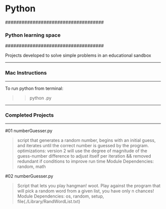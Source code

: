 # Python
####################################
###   Python learning space     ###
####################################

Projects developed to solve simple problems in an educational sandbox

----------------------------------
###     Mac Instructions       ###
----------------------------------
To run python from terminal:
  >> python <scriptname>.py

----------------------------------
###   Completed Projects     ###
----------------------------------
#01 numberGuesser.py
>    script that generates a random number, begins with an initial guess, and iterates until the correct number is guessed by the program.
>    optimizations: version 2 will use the degree of magnitude of the guess-number difference to adjust itself per iteration && removed redundant if conditions to improve run time
>    Module Dependencies: random, math

#02 numberGuesser.py
>    Script that lets you play hangman! woot. Play against the program that will pick a random word from a given list, you have only n chances!
>    Module Dependencies: os, random, setup, file(./Library/RandWordList.txt)
